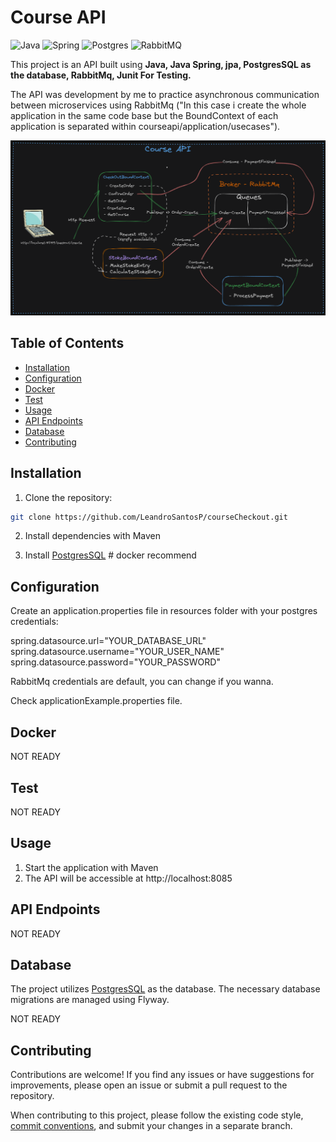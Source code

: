 # Course API

![Java](https://img.shields.io/badge/java-%23ED8B00.svg?style=for-the-badge&logo=openjdk&logoColor=white)
![Spring](https://img.shields.io/badge/spring-%236DB33F.svg?style=for-the-badge&logo=spring&logoColor=white)
![Postgres](https://img.shields.io/badge/postgres-%23316192.svg?style=for-the-badge&logo=postgresql&logoColor=white)
![RabbitMQ](https://img.shields.io/badge/RabbitMQ-%23FF6600.svg?style=for-the-badge&logo=rabbitmq&logoColor=white)

This project is an API built using **Java, Java Spring, jpa, PostgresSQL as the database, RabbitMq, Junit For Testing.**

The API was development by me to practice asynchronous communication between microservices using RabbitMq ("In this case i create the whole application in the same code base but the BoundContext of each application is separated within courseapi/application/usecases").

![GitHub Logo](./assets/CourseImg.png)

## Table of Contents

- [Installation](#installation)
- [Configuration](#configuration)
- [Docker](#docker)
- [Test](#test)
- [Usage](#usage)
- [API Endpoints](#api-endpoints)
- [Database](#database)
- [Contributing](#contributing)

## Installation

1. Clone the repository:

```bash
git clone https://github.com/LeandroSantosP/courseCheckout.git
```

2. Install dependencies with Maven

3. Install [PostgresSQL](https://www.postgresql.org/) # docker recommend

## Configuration

Create an application.properties file in resources folder with your postgres credentials:

spring.datasource.url="YOUR_DATABASE_URL"
spring.datasource.username="YOUR_USER_NAME"
spring.datasource.password="YOUR_PASSWORD"

RabbitMq credentials are default, you can change if you wanna.

Check applicationExample.properties file.

## Docker

NOT READY

## Test

NOT READY

## Usage

1. Start the application with Maven
2. The API will be accessible at http://localhost:8085

## API Endpoints

NOT READY

## Database

The project utilizes [PostgresSQL](https://www.postgresql.org/) as the database. The necessary database migrations are managed using Flyway.

NOT READY

## Contributing

Contributions are welcome! If you find any issues or have suggestions for improvements, please open an issue or submit a pull request to the repository.

When contributing to this project, please follow the existing code style, [commit conventions](https://www.conventionalcommits.org/en/v1.0.0/), and submit your changes in a separate branch.
